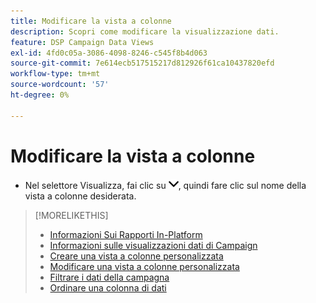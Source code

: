 ```yaml
---
title: Modificare la vista a colonne
description: Scopri come modificare la visualizzazione dati.
feature: DSP Campaign Data Views
exl-id: 4fd0c05a-3086-4098-8246-c545f8b4d063
source-git-commit: 7e614ecb517515217d812926f61ca10437820efd
workflow-type: tm+mt
source-wordcount: '57'
ht-degree: 0%

---
```


# Modificare la vista a colonne

* Nel selettore Visualizza, fai clic su ![freccia giù](/help/dsp/assets/chevron-down.png), quindi fare clic sul nome della vista a colonne desiderata.

>[!MORELIKETHIS]
>
>* [Informazioni Sui Rapporti In-Platform](campaign-reports-about.md)
>* [Informazioni sulle visualizzazioni dati di Campaign](campaign-data-views-about.md)
>* [Creare una vista a colonne personalizzata](column-view-create.md)
>* [Modificare una vista a colonne personalizzata](column-view-edit.md)
>* [Filtrare i dati della campagna](campaign-data-filter.md)
>* [Ordinare una colonna di dati](campaign-data-sort.md)

